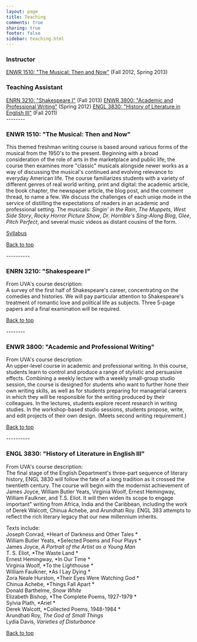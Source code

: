 ```yaml
---
layout: page
title: Teaching
comments: true
sharing: true
footer: false
sidebar: teaching.html
---
```


<section>
<h3>Instructor</h3> 
<a href="#ENWR1510Musical">ENWR 1510: "The Musical: Then and Now"</a> (Fall 2012, Spring 2013)

<h3>Teaching Assistant</h3> 
<a href="#ENRN3210">ENRN 3210: "Shakespeare I"</a> (Fall 2013)  
<a href="#ENWR3800">ENWR 3800: "Academic and Professional Writing"</a> (Spring 2012)  
<a href="#ENGL3830">ENGL 3830: "History of Literature in English III"</a> (Fall 2011)  
</section>
--------

<section>
<h3><a name="ENWR1510Musical"></a>ENWR 1510: "The Musical: Then and Now"</h3>
  
This themed freshman writing course is based around various forms of the musical from the 1950's to the present. Beginning with a broad consideration of the role of arts in the marketplace and public life, the course then examines more "classic" musicals alongside newer works as a way of discussing the musical's continued and evolving relevance to everyday American life. The course familiarizes students with a variety of different genres of real world writing, print and digital: the academic article, the book chapter, the newspaper article, the blog post, and the comment thread, to name a few. We discuss the challenges of each uniqe mode in the service of distilling the expectations of readers in an academic and professional setting. The musicals: *Singin' in the Rain*, *The Muppets*, *West Side Story*, *Rocky Horror Picture Show*, *Dr. Horrible's Sing-Along Blog*, *Glee*, *Pitch Perfect*, and several music videos as distant cousins of the form.

<a href="{{ root_url }}/teaching/The Musical Then and Now.pdf">Syllabus</a>

<a href="#Top">Back to top</a>
</section>
----------

<section>
<h3><a name="ENRN3210"></a>ENRN 3210: "Shakespeare I"</h3>

From UVA's course description:  
A survey of the first half of Shakespeare's career, concentrating on the comedies and histories. We will pay particular attention to Shakespeare's treatment of romantic love and political life as subjects. Three 5-page papers and a final examination will be required.

<a href="#Top">Back to top</a>
</section>
--------

<section>
<h3><a name="ENWR3800"></a>ENWR 3800: "Academic and Professional Writing"</h3>

From UVA's course description:  
 An upper-level course in academic and professional writing. In this course, students learn to control and produce a range of stylistic and persuasive effects. Combining a weekly lecture with a weekly small-group studio session, the course is designed for students who want to further hone their own writing skills, as well as for students preparing for managerial careers in which they will be responsible for the writing produced by their colleagues. In the lectures, students explore recent research in writing studies. In the workshop-based studio sessions, students propose, write, and edit projects of their own design. (Meets second writing requirement.)

<a href="#Top">Back to top</a>
</section>
----------

<section>
<h3><a name="ENGL3830"></a>ENGL 3830: "History of Literature in English III"</h3>

From UVA's course description:  
The final stage of the English Department's three-part sequence of literary history, ENGL 3830 will follow the fate of a long tradition as it crossed the twentieth century. The course will begin with the modernist achievement of James Joyce, William Butler Yeats, Virginia Woolf, Ernest Hemingway, William Faulkner, and T.S. Eliot. It will then widen its scope to engage important" writing from Africa, India and the Caribbean, including the work of Derek Walcott, Chinua Achebe, and Arundhati Roy. ENGL 383 attempts to reflect the rich literary legacy that our new millennium inherits.

Texts include:  
Joseph Conrad, *Heart of Darkness and Other Tales *  
William Butler Yeats, *Selected Poems and Four Plays *  
James Joyce, *A Portrait of the Artist as a Young Man*  
T. S. Eliot, *The Waste Land *  
Ernest Hemingway, *In Our Time *  
Virginia Woolf, *To the Lighthouse *  
William Faulkner, *As I Lay Dying *  
Zora Neale Hurston, *Their Eyes Were Watching God *  
Chinua Achebe, *Things Fall Apart *  
Donald Barthelme, *Snow White*  
Elizabeth Bishop, *The Complete Poems, 1927-1979 *  
Sylvia Plath, *Ariel *  
Derek Walcott, *Collected Poems, 1948-1984 *  
Arundhati Roy, *The God of Small Things*  
Lydia Davis, *Varieties of Disturbance* 

<a href="#Top">Back to top</a>
</section>